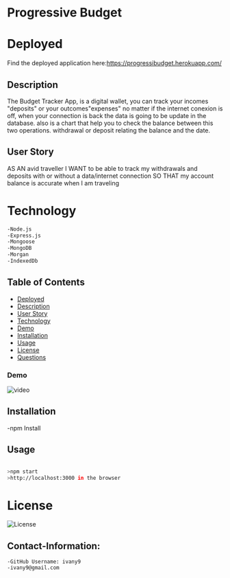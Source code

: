 # Progressive Budget


# Deployed 

Find the deployed application here:https://progressibudget.herokuapp.com/
## Description
The Budget Tracker App, is a digital wallet, you can track your incomes "deposits" or your outcomes"expenses" no matter if the internet conexion is off, when your connection is back the data is going to be update in the database. also is a chart that help you to check the balance between this two operations.  withdrawal or deposit relating the balance and the date.


## User Story

AS AN avid traveller
I WANT to be able to track my withdrawals and deposits with or without a data/internet connection
SO THAT my account balance is accurate when I am traveling

 # Technology


```bash
-Node.js
-Express.js
-Mongoose
-MongoDB
-Morgan
-IndexedDb

```


## Table of Contents

- [Deployed](#Deployed)
- [Description](#Description)
- [User Story](#User-Story)
- [Technology](#technology)
- [Demo](#Demo)
- [Installation](#installation)
- [Usage](#Usage)
- [License](#license)
- [Questions](#Contact-Information)  


### Demo


![video](https://user-images.githubusercontent.com/83906297/136479374-42360e8c-c51b-4fb9-828b-019ab0b170b3.gif)

## Installation

-npm Install


## Usage
 
 ```bash

>npm start
>http://localhost:3000 in the browser

```




# License 
![License](https://img.shields.io/badge/License-MIT-blue.svg "License Badge")  



## Contact-Information:

    -GitHub Username: ivany9
    -ivany9@gmail.com
